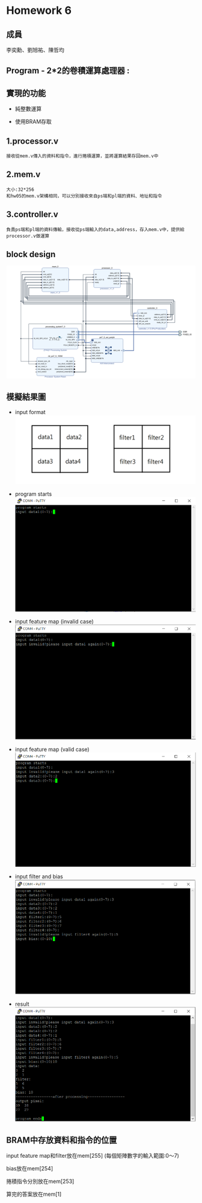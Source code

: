 Homework 6
====

## 成員
李奕勳、劉旭祐、陳哲均

## Program - 2*2的卷積運算處理器 :

## 實現的功能
* 純整數運算

* 使用BRAM存取
    
## 1.processor.v
    接收從mem.v傳入的資料和指令，進行捲積運算，並將運算結果存回mem.v中

## 2.mem.v
    大小:32*256
    和hw05的mem.v架構相同，可以分別接收來自ps端和pl端的資料、地址和指令

## 3.controller.v
    負責ps端和pl端的資料傳輸，接收從ps端輸入的data,address，存入mem.v中，提供給processor.v做運算
## block design
![block design](https://github.com/sanwich27/2019_FPGA_Design_Group4/blob/master/hw06/images/block%20design.PNG)

## 模擬結果圖
* input format
![0](https://github.com/sanwich27/2019_FPGA_Design_Group4/blob/master/hw06/images/input%20format.png)

* program starts
![1](https://github.com/sanwich27/2019_FPGA_Design_Group4/blob/master/hw06/images/program%20start.PNG)

* input feature map (invalid case)
![2](https://github.com/sanwich27/2019_FPGA_Design_Group4/blob/master/hw06/images/input%20invalid.PNG)

* input feature map (valid case)
![3](https://github.com/sanwich27/2019_FPGA_Design_Group4/blob/master/hw06/images/input.PNG)

* input filter and bias
![4](https://github.com/sanwich27/2019_FPGA_Design_Group4/blob/master/hw06/images/input%20bias.PNG)

* result 
![5](https://github.com/sanwich27/2019_FPGA_Design_Group4/blob/master/hw06/images/result.PNG)


## BRAM中存放資料和指令的位置
input feature map和filter放在mem[255] (每個矩陣數字的輸入範圍:0～7)

bias放在mem[254]

捲積指令分別放在mem[253]

算完的答案放在mem[1]


